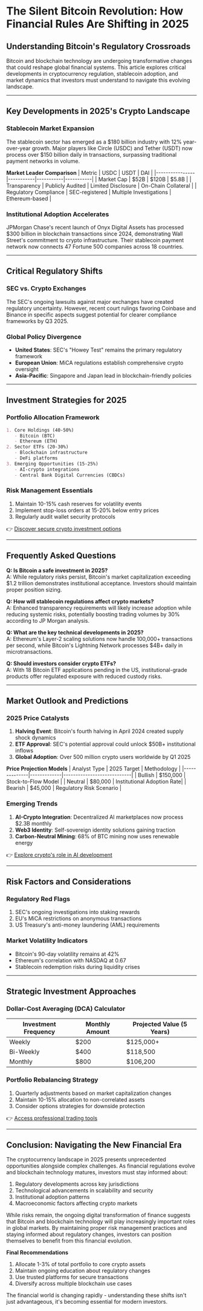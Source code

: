 # The Silent Bitcoin Revolution: How Financial Rules Are Shifting in 2025

## Understanding Bitcoin's Regulatory Crossroads

Bitcoin and blockchain technology are undergoing transformative changes that could reshape global financial systems. This article explores critical developments in cryptocurrency regulation, stablecoin adoption, and market dynamics that investors must understand to navigate this evolving landscape.

---

## Key Developments in 2025's Crypto Landscape

### Stablecoin Market Expansion
The stablecoin sector has emerged as a $180 billion industry with 12% year-over-year growth. Major players like Circle (USDC) and Tether (USDT) now process over $150 billion daily in transactions, surpassing traditional payment networks in volume.

**Market Leader Comparison**
| Metric         | USDC      | USDT      | DAI       |
|----------------|-----------|-----------|-----------|
| Market Cap     | $52B      | $120B     | $5.8B     |
| Transparency   | Publicly Audited | Limited Disclosure | On-Chain Collateral |
| Regulatory Compliance | SEC-registered | Multiple Investigations | Ethereum-based |

### Institutional Adoption Accelerates
JPMorgan Chase's recent launch of Onyx Digital Assets has processed $300 billion in blockchain transactions since 2024, demonstrating Wall Street's commitment to crypto infrastructure. Their stablecoin payment network now connects 47 Fortune 500 companies across 18 countries.

---

## Critical Regulatory Shifts

### SEC vs. Crypto Exchanges
The SEC's ongoing lawsuits against major exchanges have created regulatory uncertainty. However, recent court rulings favoring Coinbase and Binance in specific aspects suggest potential for clearer compliance frameworks by Q3 2025.

### Global Policy Divergence
- **United States**: SEC's "Howey Test" remains the primary regulatory framework
- **European Union**: MiCA regulations establish comprehensive crypto oversight
- **Asia-Pacific**: Singapore and Japan lead in blockchain-friendly policies

---

## Investment Strategies for 2025

### Portfolio Allocation Framework
```markdown
1. Core Holdings (40-50%)
   - Bitcoin (BTC)
   - Ethereum (ETH)
2. Sector ETFs (20-30%)
   - Blockchain infrastructure
   - DeFi platforms
3. Emerging Opportunities (15-25%)
   - AI-crypto integrations
   - Central Bank Digital Currencies (CBDCs)
```

### Risk Management Essentials
1. Maintain 10-15% cash reserves for volatility events
2. Implement stop-loss orders at 15-20% below entry prices
3. Regularly audit wallet security protocols

👉 [Discover secure crypto investment options](https://bit.ly/okx-bonus)

---

## Frequently Asked Questions

**Q: Is Bitcoin a safe investment in 2025?**  
A: While regulatory risks persist, Bitcoin's market capitalization exceeding $1.2 trillion demonstrates institutional acceptance. Investors should maintain proper position sizing.

**Q: How will stablecoin regulations affect crypto markets?**  
A: Enhanced transparency requirements will likely increase adoption while reducing systemic risks, potentially boosting trading volumes by 30% according to JP Morgan analysis.

**Q: What are the key technical developments in 2025?**  
A: Ethereum's Layer-2 scaling solutions now handle 100,000+ transactions per second, while Bitcoin's Lightning Network processes $4B+ daily in microtransactions.

**Q: Should investors consider crypto ETFs?**  
A: With 18 Bitcoin ETF applications pending in the US, institutional-grade products offer regulated exposure with reduced custody risks.

---

## Market Outlook and Predictions

### 2025 Price Catalysts
1. **Halving Event**: Bitcoin's fourth halving in April 2024 created supply shock dynamics
2. **ETF Approval**: SEC's potential approval could unlock $50B+ institutional inflows
3. **Global Adoption**: Over 500 million crypto users worldwide by Q1 2025

**Price Projection Models**
| Analyst Type | 2025 Target | Methodology                |
|--------------|-------------|----------------------------|
| Bullish      | $150,000    | Stock-to-Flow Model        |
| Neutral      | $80,000     | Institutional Adoption Rate|
| Bearish      | $45,000     | Regulatory Risk Scenario   |

### Emerging Trends
1. **AI-Crypto Integration**: Decentralized AI marketplaces now process $2.3B monthly
2. **Web3 Identity**: Self-sovereign identity solutions gaining traction
3. **Carbon-Neutral Mining**: 68% of BTC mining now uses renewable energy

👉 [Explore crypto's role in AI development](https://bit.ly/okx-bonus)

---

## Risk Factors and Considerations

### Regulatory Red Flags
1. SEC's ongoing investigations into staking rewards
2. EU's MiCA restrictions on anonymous transactions
3. US Treasury's anti-money laundering (AML) requirements

### Market Volatility Indicators
- Bitcoin's 90-day volatility remains at 42%
- Ethereum's correlation with NASDAQ at 0.67
- Stablecoin redemption risks during liquidity crises

---

## Strategic Investment Approaches

### Dollar-Cost Averaging (DCA) Calculator
| Investment Frequency | Monthly Amount | Projected Value (5 Years) |
|----------------------|----------------|---------------------------|
| Weekly               | $200           | $125,000+                 |
| Bi-Weekly            | $400           | $118,500                  |
| Monthly              | $800           | $106,200                  |

### Portfolio Rebalancing Strategy
1. Quarterly adjustments based on market capitalization changes
2. Maintain 10-15% allocation to non-correlated assets
3. Consider options strategies for downside protection

👉 [Access professional trading tools](https://bit.ly/okx-bonus)

---

## Conclusion: Navigating the New Financial Era

The cryptocurrency landscape in 2025 presents unprecedented opportunities alongside complex challenges. As financial regulations evolve and blockchain technology matures, investors must stay informed about:

1. Regulatory developments across key jurisdictions
2. Technological advancements in scalability and security
3. Institutional adoption patterns
4. Macroeconomic factors affecting crypto markets

While risks remain, the ongoing digital transformation of finance suggests that Bitcoin and blockchain technology will play increasingly important roles in global markets. By maintaining proper risk management practices and staying informed about regulatory changes, investors can position themselves to benefit from this financial evolution.

**Final Recommendations**
1. Allocate 1-3% of total portfolio to core crypto assets
2. Maintain ongoing education about regulatory changes
3. Use trusted platforms for secure transactions
4. Diversify across multiple blockchain use cases

The financial world is changing rapidly - understanding these shifts isn't just advantageous, it's becoming essential for modern investors.